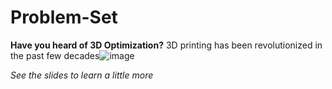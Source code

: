 # Problem-Set
**Have you heard of 3D Optimization?**
3D printing has been revolutionized in the past few decades![image](https://user-images.githubusercontent.com/71562274/160497370-922192a5-5259-433a-b377-f6efd2bca4f0.png)


*See the slides to learn a little more*
